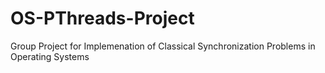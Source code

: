 # OS-PThreads-Project

Group Project for Implemenation of Classical Synchronization Problems in Operating Systems
